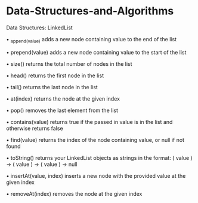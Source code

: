 # Data-Structures-and-Algorithms

Data Structures: LinkedList

• <sub>append(value)</sub> adds a new node containing value to the end of the list

• prepend(value) adds a new node containing value to the start of the list

• size() returns the total number of nodes in the list

• head() returns the first node in the list

• tail() returns the last node in the list

• at(index) returns the node at the given index

• pop() removes the last element from the list

• contains(value) returns true if the passed in value is in the list and otherwise returns false

• find(value) returns the index of the node containing value, or null if not found

• toString() returns your LinkedList objects as strings in the format: ( value ) -> ( value ) -> ( value ) -> null

• insertAt(value, index) inserts a new node with the provided value at the given index

• removeAt(index) removes the node at the given index
